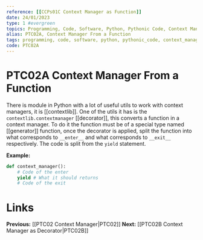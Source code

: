 ```yaml
---
reference: [[CCPs01C Context Manager as Function]]
date: 24/01/2023
type: 1 #evergreen
topics: Programming, Code, Software, Python, Pythonic Code, Context Manager, Good Practices
alias: PTC02A, Context Manager From a Function
tags: programming, code, software, python, pythonic_code, context_manager, good_practices
code: PTC02A
---
```

# PTC02A Context Manager From a Function

There is module in Python with a lot of useful utils to work with context managers, it is [[contextlib]]. One of the utils it has is the `contextlib.contextmanager` [[decorator]], this converts a function in a context manager. To do it the function must be of a special type named [[generator]] function, once the decorator is applied, split the function into what corresponds to `__enter__` and what corresponds to `__exit__` respectively. The code is split from the `yield` statement.

**Example:**
~~~ python
def context_manager():
	# Code of the enter
	yield # What it should returns
	# Code of the exit
~~~

# Links
**Previous:** [[PTC02 Context Manager|PTC02]]
**Next:** [[PTC02B Context Manager as Decorator|PTC02B]]
